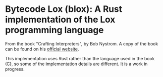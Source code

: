 # Bytecode Lox (blox): A Rust implementation of the Lox programming language
From the book "Crafting Interpreters", by Bob Nystrom. A copy of the book can be found on his [official website](https://craftinginterpreters.com/).

This implementation uses Rust rather than the language used in the book (C), so some of the implementation details are different. It is a work in progress.